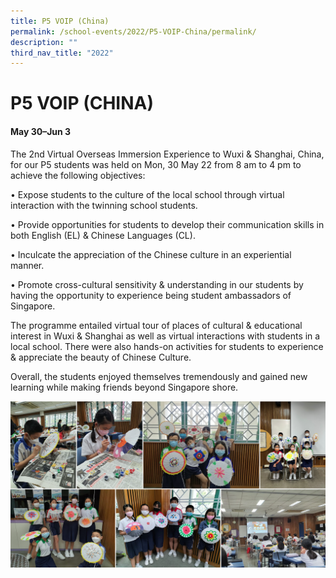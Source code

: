 ```yaml
---
title: P5 VOIP (China)
permalink: /school-events/2022/P5-VOIP-China/permalink/
description: ""
third_nav_title: "2022"
---
```

# P5 VOIP (CHINA)

#### May 30–Jun 3

The 2nd Virtual Overseas Immersion Experience to Wuxi & Shanghai, China, for our P5 students was held on Mon, 30 May 22 from 8 am to 4 pm to achieve the following objectives: 

• Expose students to the culture of the local school through virtual interaction with the twinning school students. 

• Provide opportunities for students to develop their communication skills in both English (EL) & Chinese Languages (CL). 

• Inculcate the appreciation of the Chinese culture in an experiential manner. 

• Promote cross-cultural sensitivity & understanding in our students by having the opportunity to experience being student ambassadors of Singapore. 

The programme entailed virtual tour of places of cultural & educational interest in Wuxi & Shanghai as well as virtual interactions with students in a local school. There were also hands-on activities for students to experience & appreciate the beauty of Chinese Culture. 

Overall, the students enjoyed themselves tremendously and gained new learning while making friends beyond Singapore shore.

![](/images/VOIP1.png)